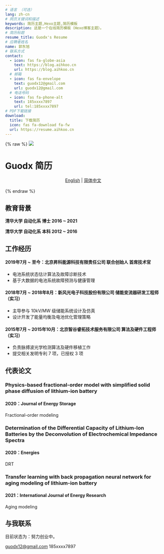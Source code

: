 ```yaml
---
# 语言 （可选）
lang: zh-cn
# 网页关键词和描述
keywords: 简历主题,Hexo主题,简历模板
description: 这是一个在线简历模板（Hexo博客主题）。
# 简历标题
resume_title: Guodx's Resume
# 应聘者姓名
name: 郭东旭
# 联系方式
contact:
  - icon: fas fa-globe-asia
    text: https://blog.aihkoo.cn
    url: https://blog.aihkoo.cn
  # 邮箱
  - icon: fas fa-envelope
    text: guodx12@gmail.com
    url: guodx12@gmail.com
  # 电话号码
  - icon: fas fa-phone-alt
    text: 185xxxx7897
    url: tel:185xxxx7897
# PDF下载链接
download:
  title: 下载简历
  icon: fas fa-download fa-fw
  url: https://resume.aihkoo.cn
---
```


{% raw %}
<grid>
<avatar><img src="https://cdn.jsdelivr.net/gh/aihkoo/cdn-assets/portrait/portrait.jpg"></avatar>

<h1>Guodx 简历</h1>
<center>
<a href='/'>English</a> | <a href='/zh-cn/'>简体中文</a>
</center>
<br>
</grid>
{% endraw %}


## <i class="fas fa-user-graduate"></i> 教育背景

**清华大学 自动化系 博士 2016 ~ 2021**

**清华大学 自动化系 本科 2012 ~ 2016**


## <i class="fas fa-user-tie"></i> 工作经历


#### 2019年7月 ~ 至今：北京昇科能源科技有限责任公司 联合创始人 首席技术官

- 电池系统状态估计算法及故障诊断技术
- 基于大数据的电池系统故障预测与健康管理


#### 2018年7月 ~ 2018年8月：新风光电子科技股份有限公司 储能变流器研发工程师（实习）

- 主导参与 10kV/MW 级储能系统设计及仿真
- 设计开发了能量均衡及电池优化管理策略

#### 2015年7月 ~ 2015年10月：北京智谷睿拓技术服务有限公司 算法及硬件工程师（实习）

- 负责脉搏波光学检测算法及硬件移植工作
- 提交相关发明专利 7 项，已授权 3 项


## <i class="fas fa-award"></i> 代表论文


### Physics-based fractional-order model with simplified solid phase diffusion of lithium-ion battery

#### 2020：Journal of Energy Storage

Fractional-order modeling

### Determination of the Differential Capacity of Lithium-Ion Batteries by the Deconvolution of Electrochemical Impedance Spectra

#### 2020：Energies

DRT

### Transfer learning with back propagation neural network for aging modeling of lithium-ion battery

#### 2021：International Journal of Energy Research

Aging modeling

## <i class="fas fa-phone-alt"></i> 与我联系

目前状态为：努力创业中。

<i class="fas fa-envelope fa-fw"></i> guodx12@gmail.com
<i class="fas fa-phone-alt fa-fw"></i> 185xxxx7897